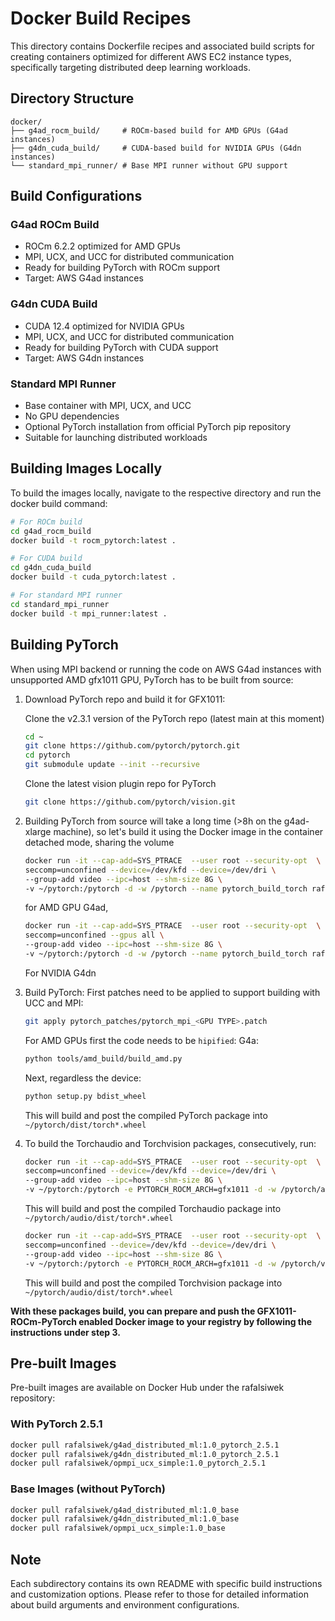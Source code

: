 # Docker Build Recipes

This directory contains Dockerfile recipes and associated build scripts for creating containers optimized for different AWS EC2 instance types, specifically targeting distributed deep learning workloads.

## Directory Structure

```
docker/
├── g4ad_rocm_build/     # ROCm-based build for AMD GPUs (G4ad instances)
├── g4dn_cuda_build/     # CUDA-based build for NVIDIA GPUs (G4dn instances)
└── standard_mpi_runner/ # Base MPI runner without GPU support
```

## Build Configurations

### G4ad ROCm Build
- ROCm 6.2.2 optimized for AMD GPUs
- MPI, UCX, and UCC for distributed communication
- Ready for building PyTorch with ROCm support
- Target: AWS G4ad instances

### G4dn CUDA Build
- CUDA 12.4 optimized for NVIDIA GPUs
- MPI, UCX, and UCC for distributed communication
- Ready for building PyTorch with CUDA support
- Target: AWS G4dn instances

### Standard MPI Runner
- Base container with MPI, UCX, and UCC
- No GPU dependencies
- Optional PyTorch installation from official PyTorch pip repository
- Suitable for launching distributed workloads

## Building Images Locally

To build the images locally, navigate to the respective directory and run the docker build command:

```bash
# For ROCm build
cd g4ad_rocm_build
docker build -t rocm_pytorch:latest .

# For CUDA build
cd g4dn_cuda_build
docker build -t cuda_pytorch:latest .

# For standard MPI runner
cd standard_mpi_runner
docker build -t mpi_runner:latest .
```

## Building PyTorch 
When using MPI backend or running the code on AWS G4ad instances with unsupported AMD gfx1011 GPU, PyTorch has to be built from source:

1. Download PyTorch repo and build it for GFX1011:

    Clone the v2.3.1 version of the PyTorch repo (latest main at this moment)

    ```bash
    cd ~
    git clone https://github.com/pytorch/pytorch.git
    cd pytorch
    git submodule update --init --recursive
    ```
    Clone the latest vision plugin repo for PyTorch
    ```bash
    git clone https://github.com/pytorch/vision.git
    ```

2. Building PyTorch from source will take a long time (>8h on the g4ad-xlarge machine), so let's build it using the Docker image in the container detached mode, sharing the volume

    ```bash
    docker run -it --cap-add=SYS_PTRACE  --user root --security-opt  \
    seccomp=unconfined --device=/dev/kfd --device=/dev/dri \
    --group-add video --ipc=host --shm-size 8G \
    -v ~/pytorch:/pytorch -d -w /pytorch --name pytorch_build_torch rafalsiwek/g4ad_distributed_ml:1.0_base  bash
    ```
    for AMD GPU G4ad,
    ```bash
    docker run -it --cap-add=SYS_PTRACE  --user root --security-opt  \
    seccomp=unconfined --gpus all \
    --group-add video --ipc=host --shm-size 8G \
    -v ~/pytorch:/pytorch -d -w /pytorch --name pytorch_build_torch rafalsiwek/g4dn_distributed_ml:1.0_base  bash
    ``` 
    For NVIDIA G4dn

3. Build PyTorch:
    First patches need to be applied to support building with UCC and MPI:
    ```bash
    git apply pytorch_patches/pytorch_mpi_<GPU TYPE>.patch
    ```
    For AMD GPUs first the code needs to be `hipified`:
    G4a:
    ```bash
    python tools/amd_build/build_amd.py
    ```

    Next, regardless the device:
    ```bash
    python setup.py bdist_wheel
    ```

    This will build and post the compiled PyTorch package into `~/pytorch/dist/torch*.wheel`

4. To build the Torchaudio and Torchvision packages, consecutively, run:

    ```bash
    docker run -it --cap-add=SYS_PTRACE  --user root --security-opt  \
    seccomp=unconfined --device=/dev/kfd --device=/dev/dri \
    --group-add video --ipc=host --shm-size 8G \
    -v ~/pytorch:/pytorch -e PYTORCH_ROCM_ARCH=gfx1011 -d -w /pytorch/audio --name pytorch_build_audio rocm/pytorch:g4ad_pytorch python setup.py bdist_wheel
    ```
    This will build and post the compiled Torchaudio package into `~/pytorch/audio/dist/torch*.wheel`

    ```bash
    docker run -it --cap-add=SYS_PTRACE  --user root --security-opt  \
    seccomp=unconfined --device=/dev/kfd --device=/dev/dri \
    --group-add video --ipc=host --shm-size 8G \
    -v ~/pytorch:/pytorch -e PYTORCH_ROCM_ARCH=gfx1011 -d -w /pytorch/vision --name pytorch_build_vision rocm/pytorch:g4ad_pytorch python setup.py bdist_wheel
    ```
    This will build and post the compiled Torchvision package into `~/pytorch/audio/dist/torch*.wheel`

**With these packages build, you can prepare and push the GFX1011-ROCm-PyTorch enabled Docker image to your registry by following the instructions under step 3.**

## Pre-built Images

Pre-built images are available on Docker Hub under the rafalsiwek repository:

### With PyTorch 2.5.1
```bash
docker pull rafalsiwek/g4ad_distributed_ml:1.0_pytorch_2.5.1
docker pull rafalsiwek/g4dn_distributed_ml:1.0_pytorch_2.5.1
docker pull rafalsiwek/opmpi_ucx_simple:1.0_pytorch_2.5.1
```

### Base Images (without PyTorch)
```bash
docker pull rafalsiwek/g4ad_distributed_ml:1.0_base
docker pull rafalsiwek/g4dn_distributed_ml:1.0_base
docker pull rafalsiwek/opmpi_ucx_simple:1.0_base
```

## Note
Each subdirectory contains its own README with specific build instructions and customization options. Please refer to those for detailed information about build arguments and environment configurations.